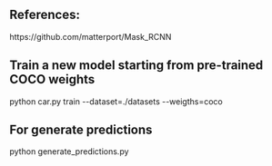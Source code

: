 <h2>References:</h2>
https://github.com/matterport/Mask_RCNN

<h2> Train a new model starting from pre-trained COCO weights </h2>
python car.py train --dataset=./datasets --weigths=coco

<h2> For generate predictions </h2>
python generate_predictions.py
